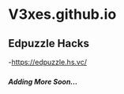 # V3xes.github.io

## Edpuzzle Hacks
-https://edpuzzle.hs.vc/

### 


####


##### Adding More Soon...
